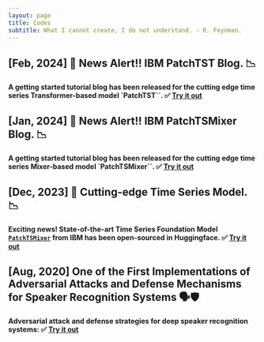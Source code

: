 ```yaml
---
layout: page
title: Codes
subtitle: What I cannot create, I do not understand. - R. Feynman.
---
```



## [Feb, 2024] 📢 News Alert!! IBM PatchTST Blog. 📉
#### A getting started tutorial blog has been released for the cutting edge time series Transformer-based model `PatchTST``. ✅ [Try it out](https://huggingface.co/blog/patchtst)

## [Jan, 2024] 📢 News Alert!! IBM PatchTSMixer Blog. 📉
#### A getting started tutorial blog has been released for the cutting edge time series Mixer-based model `PatchTSMixer``. ✅ [Try it out](https://huggingface.co/blog/patchtsmixer)

## [Dec, 2023] 🚀 Cutting-edge Time Series Model. 📉

#### Exciting news! State-of-the-art Time Series Foundation Model [`PatchTSMixer`](https://huggingface.co/docs/transformers/main/en/model_doc/patchtsmixer) from IBM has been open-sourced in Huggingface. ✅ [Try it out](https://huggingface.co/docs/transformers/main/en/model_doc/patchtsmixer)

## [Aug, 2020] One of the First Implementations of Adversarial Attacks and Defense Mechanisms for Speaker Recognition Systems 🗣️🛡️

#### Adversarial attack and defense strategies for deep speaker recognition systems: ✅ [Try it out](https://github.com/usc-sail/gard-adversarial-speaker-id)
